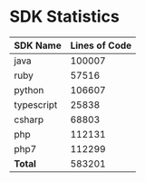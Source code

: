 # SDK Statistics

| SDK Name | Lines of Code |
| -------- | ------------- |
| java | 100007 |
| ruby | 57516 |
| python | 106607 |
| typescript | 25838 |
| csharp | 68803 |
| php | 112131 |
| php7 | 112299 |
| **Total** | 583201 |
